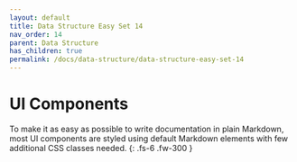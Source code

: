 ```yaml
---
layout: default
title: Data Structure Easy Set 14
nav_order: 14
parent: Data Structure
has_children: true
permalink: /docs/data-structure/data-structure-easy-set-14
---
```


# UI Components

To make it as easy as possible to write documentation in plain Markdown, most UI components are styled using default Markdown elements with few additional CSS classes needed.
{: .fs-6 .fw-300 }

